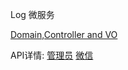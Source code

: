 Log 微服务

[Domain,Controller and VO](https://github.com/hiijar/oomall)

API详情:
[管理员](http://oomall.liublack.cn/api/adminStd.html)
[微信](http://oomall.liublack.cn/api/wxStd.html)
